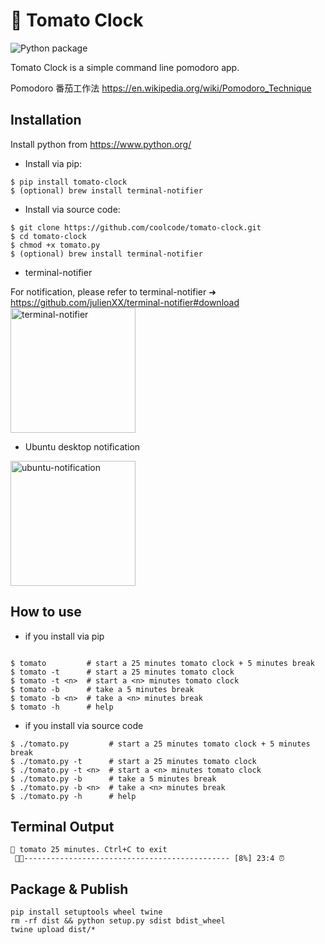 # 🍅 Tomato Clock
![Python package](https://github.com/coolcode/tomato-clock/workflows/Python%20package/badge.svg?branch=master)

Tomato Clock is a simple command line pomodoro app.

Pomodoro 番茄工作法 https://en.wikipedia.org/wiki/Pomodoro_Technique

## Installation

Install python from https://www.python.org/

- Install via pip:
```
$ pip install tomato-clock
$ (optional) brew install terminal-notifier 
```

- Install via source code:
```
$ git clone https://github.com/coolcode/tomato-clock.git
$ cd tomato-clock
$ chmod +x tomato.py
$ (optional) brew install terminal-notifier 
```
- terminal-notifier

For notification, please refer to terminal-notifier ➜ https://github.com/julienXX/terminal-notifier#download
<img src="https://github.com/coolcode/tomato-clock/blob/master/img/screenshot-macos.png?raw=true" alt="terminal-notifier" width="200"/>

- Ubuntu desktop notification
<img src="https://github.com/coolcode/tomato-clock/blob/master/img/screenshot-ubuntu.png?raw=true" alt="ubuntu-notification" width="200"/>


## How to use

- if you install via pip

```

$ tomato         # start a 25 minutes tomato clock + 5 minutes break
$ tomato -t      # start a 25 minutes tomato clock
$ tomato -t <n>  # start a <n> minutes tomato clock
$ tomato -b      # take a 5 minutes break
$ tomato -b <n>  # take a <n> minutes break
$ tomato -h      # help
```

- if you install via source code
```
$ ./tomato.py         # start a 25 minutes tomato clock + 5 minutes break
$ ./tomato.py -t      # start a 25 minutes tomato clock
$ ./tomato.py -t <n>  # start a <n> minutes tomato clock
$ ./tomato.py -b      # take a 5 minutes break
$ ./tomato.py -b <n>  # take a <n> minutes break
$ ./tomato.py -h      # help
```

## Terminal Output
```
🍅 tomato 25 minutes. Ctrl+C to exit
 🍅🍅---------------------------------------------- [8%] 23:4 ⏰ 
```


## Package & Publish
```
pip install setuptools wheel twine
rm -rf dist && python setup.py sdist bdist_wheel
twine upload dist/*
```

